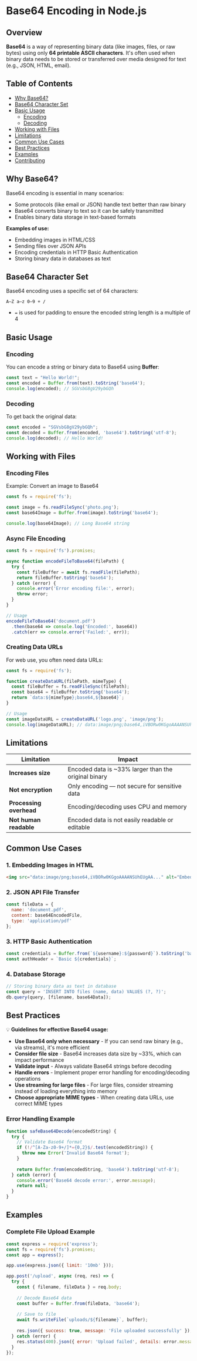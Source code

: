 # Base64 Encoding in Node.js

## Overview

**Base64** is a way of representing binary data (like images, files, or raw bytes) using only **64 printable ASCII characters**. It's often used when binary data needs to be stored or transferred over media designed for text (e.g., JSON, HTML, email).

## Table of Contents

- [Why Base64?](#why-base64)
- [Base64 Character Set](#base64-character-set)
- [Basic Usage](#basic-usage)
  - [Encoding](#encoding)
  - [Decoding](#decoding)
- [Working with Files](#working-with-files)
- [Limitations](#limitations)
- [Common Use Cases](#common-use-cases)
- [Best Practices](#best-practices)
- [Examples](#examples)
- [Contributing](#contributing)

## Why Base64?

Base64 encoding is essential in many scenarios:

- Some protocols (like email or JSON) handle text better than raw binary
- Base64 converts binary to text so it can be safely transmitted
- Enables binary data storage in text-based formats

**Examples of use:**
- Embedding images in HTML/CSS
- Sending files over JSON APIs
- Encoding credentials in HTTP Basic Authentication
- Storing binary data in databases as text

## Base64 Character Set

Base64 encoding uses a specific set of 64 characters:

```
A–Z a–z 0–9 + /
```

- `=` is used for padding to ensure the encoded string length is a multiple of 4

## Basic Usage

### Encoding

You can encode a string or binary data to Base64 using **Buffer**:

```javascript
const text = "Hello World!";
const encoded = Buffer.from(text).toString('base64');
console.log(encoded); // SGVsbG8gV29ybGQh
```

### Decoding

To get back the original data:

```javascript
const encoded = "SGVsbG8gV29ybGQh";
const decoded = Buffer.from(encoded, 'base64').toString('utf-8');
console.log(decoded); // Hello World!
```

## Working with Files

### Encoding Files

Example: Convert an image to Base64

```javascript
const fs = require('fs');

const image = fs.readFileSync('photo.png');
const base64Image = Buffer.from(image).toString('base64');

console.log(base64Image); // Long Base64 string
```

### Async File Encoding

```javascript
const fs = require('fs').promises;

async function encodeFileToBase64(filePath) {
  try {
    const fileBuffer = await fs.readFile(filePath);
    return fileBuffer.toString('base64');
  } catch (error) {
    console.error('Error encoding file:', error);
    throw error;
  }
}

// Usage
encodeFileToBase64('document.pdf')
  .then(base64 => console.log('Encoded:', base64))
  .catch(err => console.error('Failed:', err));
```

### Creating Data URLs

For web use, you often need data URLs:

```javascript
const fs = require('fs');

function createDataURL(filePath, mimeType) {
  const fileBuffer = fs.readFileSync(filePath);
  const base64 = fileBuffer.toString('base64');
  return `data:${mimeType};base64,${base64}`;
}

// Usage
const imageDataURL = createDataURL('logo.png', 'image/png');
console.log(imageDataURL); // data:image/png;base64,iVBORw0KGgoAAAANSUhEUgAA...
```

## Limitations

| Limitation | Impact |
|------------|--------|
| **Increases size** | Encoded data is ~33% larger than the original binary |
| **Not encryption** | Only encoding — not secure for sensitive data |
| **Processing overhead** | Encoding/decoding uses CPU and memory |
| **Not human readable** | Encoded data is not easily readable or editable |

## Common Use Cases

### 1. Embedding Images in HTML
```html
<img src="data:image/png;base64,iVBORw0KGgoAAAANSUhEUgAA..." alt="Embedded Image">
```

### 2. JSON API File Transfer
```javascript
const fileData = {
  name: 'document.pdf',
  content: base64EncodedFile,
  type: 'application/pdf'
};
```

### 3. HTTP Basic Authentication
```javascript
const credentials = Buffer.from(`${username}:${password}`).toString('base64');
const authHeader = `Basic ${credentials}`;
```

### 4. Database Storage
```javascript
// Storing binary data as text in database
const query = 'INSERT INTO files (name, data) VALUES (?, ?)';
db.query(query, [filename, base64Data]);
```

## Best Practices

💡 **Guidelines for effective Base64 usage:**

- **Use Base64 only when necessary** - If you can send raw binary (e.g., via streams), it's more efficient
- **Consider file size** - Base64 increases data size by ~33%, which can impact performance
- **Validate input** - Always validate Base64 strings before decoding
- **Handle errors** - Implement proper error handling for encoding/decoding operations
- **Use streaming for large files** - For large files, consider streaming instead of loading everything into memory
- **Choose appropriate MIME types** - When creating data URLs, use correct MIME types

### Error Handling Example

```javascript
function safeBase64Decode(encodedString) {
  try {
    // Validate Base64 format
    if (!/^[A-Za-z0-9+/]*={0,2}$/.test(encodedString)) {
      throw new Error('Invalid Base64 format');
    }
    
    return Buffer.from(encodedString, 'base64').toString('utf-8');
  } catch (error) {
    console.error('Base64 decode error:', error.message);
    return null;
  }
}
```

## Examples

### Complete File Upload Example

```javascript
const express = require('express');
const fs = require('fs').promises;
const app = express();

app.use(express.json({ limit: '10mb' }));

app.post('/upload', async (req, res) => {
  try {
    const { filename, fileData } = req.body;
    
    // Decode Base64 data
    const buffer = Buffer.from(fileData, 'base64');
    
    // Save to file
    await fs.writeFile(`uploads/${filename}`, buffer);
    
    res.json({ success: true, message: 'File uploaded successfully' });
  } catch (error) {
    res.status(400).json({ error: 'Upload failed', details: error.message });
  }
});
```








